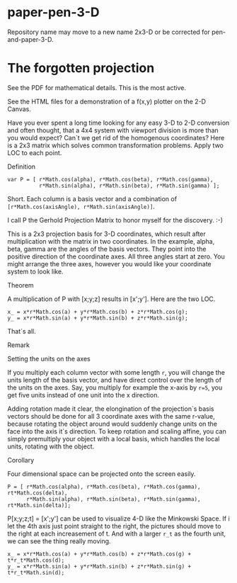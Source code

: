 # paper-pen-3-D
Repository name may move to a new name 2x3-D or be corrected for pen-and-paper-3-D.

The forgotten projection
========================

See the PDF for mathematical details. This is the most active.

See the HTML files for a demonstration of a f(x,y) plotter on the 2-D Canvas.

Have you ever spent a long time looking for any easy 3-D to 2-D conversion
and often thought, that a 4x4 system with viewport division is more than you
would expect? Can´t we get rid of the homogenous coordinates? Here is a 2x3
matrix which solves common transformation problems. Apply two LOC to each point.

Definition

```
var P = [ r*Math.cos(alpha), r*Math.cos(beta), r*Math.cos(gamma),
          r*Math.sin(alpha), r*Math.sin(beta), r*Math.sin(gamma) ];
```

Short. Each column is a basis vector and a combination of `[r*Math.cos(axisAngle), r*Math.sin(axisAngle)]`.

I call P the Gerhold Projection Matrix to honor myself for the discovery. :-)
      
This is a 2x3 projection basis for 3-D coordinates, which result 
after multiplication with the matrix in two coordinates. In the example, 
alpha, beta, gamma are the angles of the basis vectors. They point into the
positive direction of the coordinate axes. All three angles start at zero.
You might arrange the three axes, however you would like your coordinate system
to look like.

Theorem

A multiplication of P with [x;y;z] results in [x';y']. Here are the two LOC.

```
x_ = x*r*Math.cos(a) + y*r*Math.cos(b) + z*r*Math.cos(g);
y_ = x*r*Math.sin(a) + y*r*Math.sin(b) + z*r*Math.sin(g);
```

That´s all. 

Remark 

Setting the units on the axes

If you multiply each column vector with some length `r`, you will change the units length
of the basis vector, and have direct control over the length of the units on the axes.
Say, you multiply for example the x-axis by `r=5`, you get five units instead of one unit
into the x direction.

Adding rotation made it clear, the elongination of the projection´s basis vectors should
be done for all 3 coordinate axes with the same r-value, because rotating the object
around would suddenly change units on the face into the axis it´s direction. To keep 
rotation and scaling affine, you can simply premultiply your object with a local basis,
which handles the local units, rotating with the object.

Corollary 

Four dimensional space can be projected onto the screen easily.

```
P = [ r*Math.cos(alpha), r*Math.cos(beta), r*Math.cos(gamma), rt*Math.cos(delta),
      r*Math.sin(alpha), r*Math.sin(beta), r*Math.sin(gamma), rt*Math.sin(delta)];
```

P[x;y;z;t] = [x';y'] can be used to visualize 4-D like the Minkowski Space.
If i let the 4th axis just point straight to the right, the pictures should 
move to the right at each increasement of t. And with a larger `r_t` as the fourth
unit, we can see the thing really moving.

```
x_ = x*r*Math.cos(a) + y*r*Math.cos(b) + z*r*Math.cos(g) + t*r_t*Math.cos(d);
y_ = x*r*Math.sin(a) + y*r*Math.sin(b) + z*r*Math.sin(g) + t*r_t*Math.sin(d);
```
